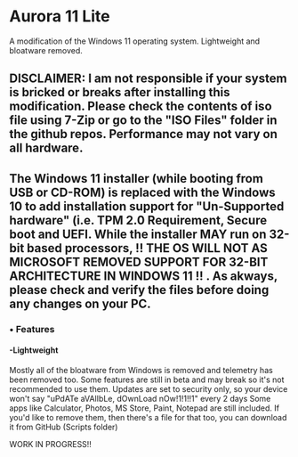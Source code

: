 # Aurora 11 Lite
A modification of the Windows 11 operating system. Lightweight and bloatware removed. 

## DISCLAIMER: I am not responsible if your system is bricked or breaks after installing this modification. Please check the contents of iso file using 7-Zip or go to the "ISO Files" folder in the github repos. Performance may not vary on all hardware.

## The Windows 11 installer (while booting from USB or CD-ROM) is replaced with the Windows 10 to add installation support for "Un-Supported hardware" (i.e. TPM 2.0 Requirement, Secure boot and UEFI. While the installer MAY run on 32-bit based processors, !! THE OS WILL NOT AS MICROSOFT REMOVED SUPPORT FOR 32-BIT ARCHITECTURE IN WINDOWS 11 !! . As akways, please check and verify the files before doing any changes on your PC.

### • Features
#### -Lightweight
Mostly all of the bloatware from Windows is removed and telemetry has been removed too. Some features are still in beta and may break so it's not recommended to use them.
  Updates are set to security only, so your device won't say "uPdATe aVAlIbLe, dOwnLoad nOw!1!1!!1" every 2 days
  Some apps like Calculator, Photos, MS Store, Paint, Notepad are still included.
  If you'd like to remove them, then there's a file for that too, you can download it from GitHub (Scripts folder)


WORK IN PROGRESS!!
